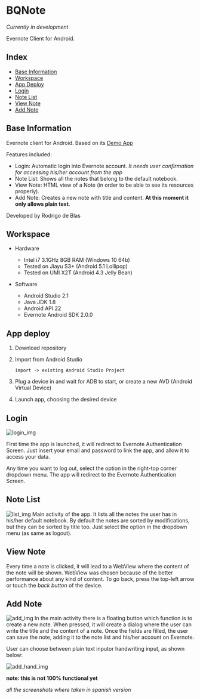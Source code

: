 # BQNote
_Currently in development_

Evernote Client for Android.

## Index

- [Base Information](#def-infobase)
- [Workspace](#def-ide)
- [App Deploy](#def-app)
- [Login](#def-login)
- [Note List](#def-list)
- [View Note](#def-detail)
- [Add Note](#def-add)


<a name="def-infobase"></a>

## Base Information

Evernote client for Android. Based on its [Demo App](https://github.com/evernote/evernote-sdk-android)

Features included:

+ Login: Automatic login into Evernote account. _It needs user confirmation for accessing his/her account from the app_
+ Note List: Shows all the notes that belong to the default notebook.
+ View Note: HTML view of a Note (in order to be able to see its resources properly).
+ Add Note: Creates a new note with title and content. **At this moment it only allows plain text**.

Developed by Rodrigo de Blas


<a name="def-ide"></a>

## Workspace
+ Hardware

	+ Intel i7 3.1GHz 8GB RAM (Windows 10 64b)
	+ Tested on Jiayu S3+ (Android 5.1 Lollipop)
	+ Tested on UMI X2T (Android 4.3 Jelly Bean)
	
+ Software

	+ Android Studio 2.1
	+ Java JDK 1.8
	+ Android API 22
	+ Evernote Android SDK 2.0.0

<a name="def-app"></a>

## App deploy

1. Download repository
2. Import from Android Studio

    ```
    import -> existing Android Studio Project
    ```
    
3. Plug a device in and wait for ADB to start, or create a new AVD (Android Virtual Device)
4. Launch app, choosing the desired device
    

<a name="def-login"></a>

## Login

![login_img][login]

First time the app is launched, it will redirect to Evernote Authentication Screen. Just insert your email and password to link the app, and allow it to access your data.

Any time you want to log out, select the option in the right-top corner dropdown menu. The app will redirect to the Evernote Authentication Screen.

<a name="def-list"></a>

## Note List
![list_img][list]
Main activity of the app. It lists all the notes the user has in his/her default notebook.
By default the notes are sorted by modifications, but they can be sorted by title too. Just select the option in the dropdown menu (as same as logout).

<a name="def-detail"></a>

## View Note

Every time a note is clicked, it will lead to a WebView where the content of the note will be shown.
WebView was chosen because of the better performance about any kind of content.
To go back, press the top-left arrow or touch the _back button_ of the device.


<a name="def-add"></a>

## Add Note
![add_img][add]
In the main activity there is a floating button which function is to create a new note. When pressed, it will create a dialog where the user can write the title and the content of a note. 
Once the fields are filled, the user can save the note, adding it to the note list and his/her account on Evernote.

User can choose between plain text inputor handwriting input, as shown below:

![add_hand_img][handwriting]

**note: this is not 100% functional yet**

_all the screenshots where taken in spanish version_

[login]: https://github.com/rodrixan/BQNote/blob/master/screenshots/login.png 
[list]: https://github.com/rodrixan/BQNote/blob/master/screenshots/note_list.png 
[add]: https://github.com/rodrixan/BQNote/blob/master/screenshots/new_note_text.png 
[handwriting]: https://github.com/rodrixan/BQNote/blob/master/screenshots/new_note_handwriting.png 
